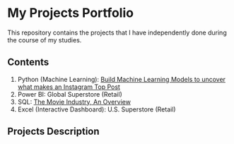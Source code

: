 # My Projects Portfolio
This repository contains the projects that I have independently done during the course of my studies.

## Contents
1. Python (Machine Learning): [Build Machine Learning Models to uncover what makes an Instagram Top Post](https://github.com/TheWorldAtMyFingerTips/My_Projects/tree/main/python)
2. Power BI: Global Superstore (Retail)
3. SQL: [The Movie Industry, An Overview](https://github.com/TheWorldAtMyFingerTips/My_Projects/tree/main/SQL)
4. Excel (Interactive Dashboard): U.S. Superstore (Retail)

## Projects Description


